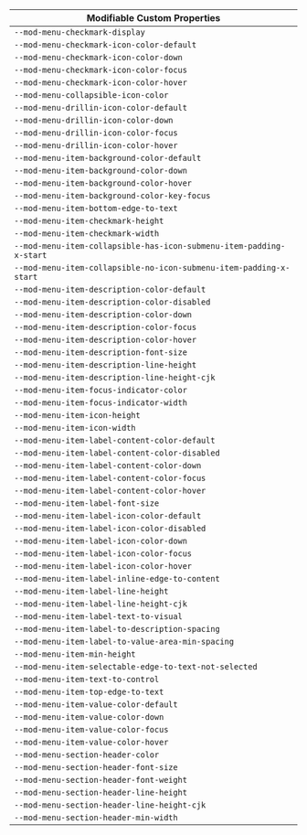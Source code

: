 | Modifiable Custom Properties |
| --- |
| `--mod-menu-checkmark-display` |
| `--mod-menu-checkmark-icon-color-default` |
| `--mod-menu-checkmark-icon-color-down` |
| `--mod-menu-checkmark-icon-color-focus` |
| `--mod-menu-checkmark-icon-color-hover` |
| `--mod-menu-collapsible-icon-color` |
| `--mod-menu-drillin-icon-color-default` |
| `--mod-menu-drillin-icon-color-down` |
| `--mod-menu-drillin-icon-color-focus` |
| `--mod-menu-drillin-icon-color-hover` |
| `--mod-menu-item-background-color-default` |
| `--mod-menu-item-background-color-down` |
| `--mod-menu-item-background-color-hover` |
| `--mod-menu-item-background-color-key-focus` |
| `--mod-menu-item-bottom-edge-to-text` |
| `--mod-menu-item-checkmark-height` |
| `--mod-menu-item-checkmark-width` |
| `--mod-menu-item-collapsible-has-icon-submenu-item-padding-x-start` |
| `--mod-menu-item-collapsible-no-icon-submenu-item-padding-x-start` |
| `--mod-menu-item-description-color-default` |
| `--mod-menu-item-description-color-disabled` |
| `--mod-menu-item-description-color-down` |
| `--mod-menu-item-description-color-focus` |
| `--mod-menu-item-description-color-hover` |
| `--mod-menu-item-description-font-size` |
| `--mod-menu-item-description-line-height` |
| `--mod-menu-item-description-line-height-cjk` |
| `--mod-menu-item-focus-indicator-color` |
| `--mod-menu-item-focus-indicator-width` |
| `--mod-menu-item-icon-height` |
| `--mod-menu-item-icon-width` |
| `--mod-menu-item-label-content-color-default` |
| `--mod-menu-item-label-content-color-disabled` |
| `--mod-menu-item-label-content-color-down` |
| `--mod-menu-item-label-content-color-focus` |
| `--mod-menu-item-label-content-color-hover` |
| `--mod-menu-item-label-font-size` |
| `--mod-menu-item-label-icon-color-default` |
| `--mod-menu-item-label-icon-color-disabled` |
| `--mod-menu-item-label-icon-color-down` |
| `--mod-menu-item-label-icon-color-focus` |
| `--mod-menu-item-label-icon-color-hover` |
| `--mod-menu-item-label-inline-edge-to-content` |
| `--mod-menu-item-label-line-height` |
| `--mod-menu-item-label-line-height-cjk` |
| `--mod-menu-item-label-text-to-visual` |
| `--mod-menu-item-label-to-description-spacing` |
| `--mod-menu-item-label-to-value-area-min-spacing` |
| `--mod-menu-item-min-height` |
| `--mod-menu-item-selectable-edge-to-text-not-selected` |
| `--mod-menu-item-text-to-control` |
| `--mod-menu-item-top-edge-to-text` |
| `--mod-menu-item-value-color-default` |
| `--mod-menu-item-value-color-down` |
| `--mod-menu-item-value-color-focus` |
| `--mod-menu-item-value-color-hover` |
| `--mod-menu-section-header-color` |
| `--mod-menu-section-header-font-size` |
| `--mod-menu-section-header-font-weight` |
| `--mod-menu-section-header-line-height` |
| `--mod-menu-section-header-line-height-cjk` |
| `--mod-menu-section-header-min-width` |